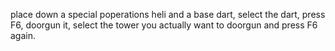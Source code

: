place down a special poperations heli and a base dart, select the dart, press F6, doorgun it, select the tower you actually want to doorgun and press F6 again.
